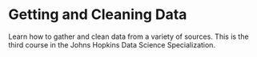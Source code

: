 Getting and Cleaning Data
=========================
Learn how to gather and clean data from a variety of sources. This is the third course in the Johns Hopkins Data Science Specialization.
